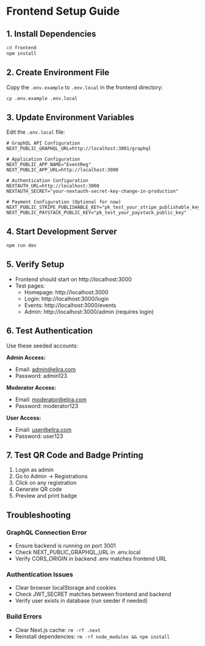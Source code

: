 # Frontend Setup Guide

## 1. Install Dependencies

```bash
cd frontend
npm install
```

## 2. Create Environment File

Copy the `.env.example` to `.env.local` in the frontend directory:

```bash
cp .env.example .env.local
```

## 3. Update Environment Variables

Edit the `.env.local` file:

```env
# GraphQL API Configuration
NEXT_PUBLIC_GRAPHQL_URL=http://localhost:3001/graphql

# Application Configuration
NEXT_PUBLIC_APP_NAME="EventReg"
NEXT_PUBLIC_APP_URL=http://localhost:3000

# Authentication Configuration
NEXTAUTH_URL=http://localhost:3000
NEXTAUTH_SECRET="your-nextauth-secret-key-change-in-production"

# Payment Configuration (Optional for now)
NEXT_PUBLIC_STRIPE_PUBLISHABLE_KEY="pk_test_your_stripe_publishable_key"
NEXT_PUBLIC_PAYSTACK_PUBLIC_KEY="pk_test_your_paystack_public_key"
```

## 4. Start Development Server

```bash
npm run dev
```

## 5. Verify Setup

- Frontend should start on http://localhost:3000
- Test pages:
  - Homepage: http://localhost:3000
  - Login: http://localhost:3000/login
  - Events: http://localhost:3000/events
  - Admin: http://localhost:3000/admin (requires login)

## 6. Test Authentication

Use these seeded accounts:

**Admin Access:**
- Email: admin@elira.com
- Password: admin123

**Moderator Access:**
- Email: moderator@elira.com  
- Password: moderator123

**User Access:**
- Email: user@elira.com
- Password: user123

## 7. Test QR Code and Badge Printing

1. Login as admin
2. Go to Admin → Registrations
3. Click on any registration
4. Generate QR code
5. Preview and print badge

## Troubleshooting

### GraphQL Connection Error
- Ensure backend is running on port 3001
- Check NEXT_PUBLIC_GRAPHQL_URL in .env.local
- Verify CORS_ORIGIN in backend .env matches frontend URL

### Authentication Issues
- Clear browser localStorage and cookies
- Check JWT_SECRET matches between frontend and backend
- Verify user exists in database (run seeder if needed)

### Build Errors
- Clear Next.js cache: `rm -rf .next`
- Reinstall dependencies: `rm -rf node_modules && npm install`
